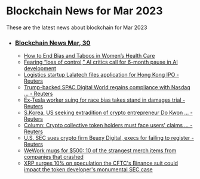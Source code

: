 # Blockchain News for Mar 2023
These are the latest news about blockchain for Mar 2023
- ### [Blockchain News Mar, 30](./30)
    - [How to End Bias and Taboos in Women’s Health Care](https://www.wired.com/story/wired-health-future-womens-care-jennifer-garrison-geeta-nargund-kate-ryder/) 
    - [Fearing “loss of control,” AI critics call for 6-month pause in AI development](https://arstechnica.com/information-technology/2023/03/fearing-loss-of-control-ai-critics-call-for-6-month-pause-in-ai-development/) 
    - [Logistics startup Lalatech files application for Hong Kong IPO - Reuters](https://consent.google.com/ml?continue=https://news.google.com/rss/articles/CBMibGh0dHBzOi8vd3d3LnJldXRlcnMuY29tL21hcmtldHMvZGVhbHMvbG9naXN0aWNzLXN0YXJ0dXAtbGFsYXRlY2gtZmlsZXMtYXBwbGljYXRpb24taG9uZy1rb25nLWlwby0yMDIzLTAzLTI5L9IBAA?oc%3D5&gl=FR&hl=en-US&cm=2&pc=n&src=1) 
    - [Trump-backed SPAC Digital World regains compliance with Nasdaq ... - Reuters](https://consent.google.com/ml?continue=https://news.google.com/rss/articles/CBMidWh0dHBzOi8vd3d3LnJldXRlcnMuY29tL3RlY2hub2xvZ3kvdHJ1bXAtYmFja2VkLXNwYWMtZGlnaXRhbC13b3JsZC1yZWdhaW5zLWNvbXBsaWFuY2Utd2l0aC1uYXNkYXEtbGlzdGluZy0yMDIzLTAzLTI5L9IBAA?oc%3D5&gl=FR&hl=en-US&cm=2&pc=n&src=1) 
    - [Ex-Tesla worker suing for race bias takes stand in damages trial - Reuters](https://consent.google.com/ml?continue=https://news.google.com/rss/articles/CBMiY2h0dHBzOi8vd3d3LnJldXRlcnMuY29tL2xlZ2FsL2V4LXRlc2xhLXdvcmtlci1zdWluZy1yYWNlLWJpYXMtdGFrZXMtc3RhbmQtZGFtYWdlcy10cmlhbC0yMDIzLTAzLTI5L9IBAA?oc%3D5&gl=FR&hl=en-US&cm=2&pc=n&src=1) 
    - [S.Korea, US seeking extradition of crypto entrepreneur Do Kwon ... - Reuters](https://consent.google.com/ml?continue=https://news.google.com/rss/articles/CBMic2h0dHBzOi8vd3d3LnJldXRlcnMuY29tL3RlY2hub2xvZ3kvc2tvcmVhLXVzLXNlZWtpbmctZXh0cmFkaXRpb24tY3J5cHRvLWVudHJlcHJlbmV1ci1kby1rd29uLW1vbnRlbmVncm8tMjAyMy0wMy0yOS_SAQA?oc%3D5&gl=FR&hl=en-US&cm=2&pc=n&src=1) 
    - [Column: Crypto collective token holders must face users' claims ... - Reuters](https://consent.google.com/ml?continue=https://news.google.com/rss/articles/CBMihgFodHRwczovL3d3dy5yZXV0ZXJzLmNvbS9sZWdhbC90cmFuc2FjdGlvbmFsL2NvbHVtbi1jcnlwdG8tY29sbGVjdGl2ZS10b2tlbi1ob2xkZXJzLW11c3QtZmFjZS11c2Vycy1jbGFpbXMtdW5kZXItY2FsaWZvcm5pYS0yMDIzLTAzLTI5L9IBAA?oc%3D5&gl=FR&hl=en-US&cm=2&pc=n&src=1) 
    - [U.S. SEC sues crypto firm Beaxy Digital, execs for failing to register - Reuters](https://consent.google.com/ml?continue=https://news.google.com/rss/articles/CBMiZmh0dHBzOi8vd3d3LnJldXRlcnMuY29tL2xlZ2FsL3VzLXNlYy1zdWVzLWNyeXB0by1maXJtLWJlYXh5LWRpZ2l0YWwtZXhlY3MtZmFpbGluZy1yZWdpc3Rlci0yMDIzLTAzLTI5L9IBAA?oc%3D5&gl=FR&hl=en-US&cm=2&pc=n&src=1) 
    - [WeWork mugs for $500: 10 of the strangest merch items from companies that crashed](https://www.theguardian.com/technology/2023/mar/29/theranos-ftx-merch-swag-ebay) 
    - [XRP surges 10% on speculation the CFTC's Binance suit could impact the token developer's monumental SEC case](https://markets.businessinsider.com/news/currencies/xrp-price-crypto-ripple-sec-case-binance-lawsuit-cftc-news-2023-3) 
